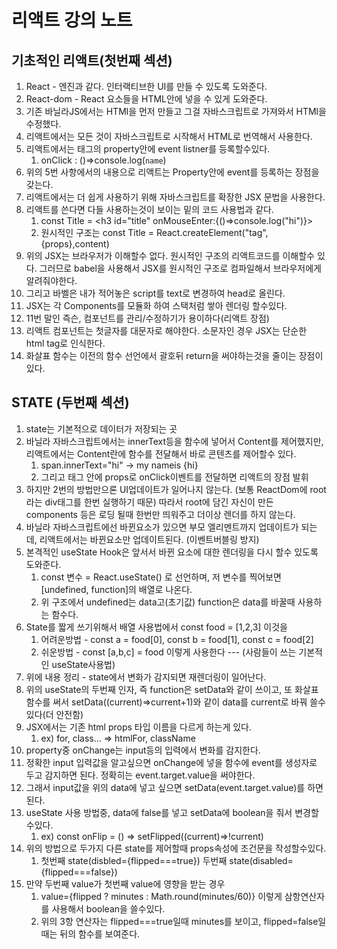 # 리액트 강의 노트

## 기초적인 리액트(첫번째 섹션)

1. React - 엔진과 같다. 인터랙티브한 UI를 만들 수 있도록 도와준다.
2. React-dom - React 요소들을 HTML안에 넣을 수 있게 도와준다.
3. 기존 바닐라JS에서는 HTMl을 먼저 만들고 그걸 자바스크립트로 가져와서 HTMl을 수정했다.
4. 리액트에서는 모든 것이 자바스크립트로 시작해서 HTML로 번역해서 사용한다.
5. 리액트에서는 태그의 property안에 event listner를 등록할수있다.
   1. onClick : ()=>console.log(`name`)
6. 위의 5번 사항에서의 내용으로 리액트는 Property안에 event를 등록하는 장점을 갖는다.
7. 리액트에서는 더 쉽게 사용하기 위해 자바스크립트를 확장한 JSX 문법을 사용한다.
8. 리액트를 쓴다면 다들 사용하는것이 보이는 밑의 코드 사용법과 같다.
   1. const Title = <h3 id="title" onMouseEnter:{()=>console.log("hi")}></h3>
   2. 원시적인 구조는 const Title = React.createElement("tag",{props},content)
9. 위의 JSX는 브라우저가 이해할수 없다. 원시적인 구조의 리액트코드를 이해할수 있다.
   그러므로 babel을 사용해서 JSX를 원시적인 구조로 컴파일해서 브라우저에게 알려줘야한다.
10. 그리고 바벨은 내가 적어놓은 script를 text로 변경하여 head로 올린다.
11. JSX는 각 Components를 모듈화 하여 스택처럼 쌓아 렌더링 할수있다.
12. 11번 말인 즉슨, 컴포넌트를 관리/수정하기가 용이하다(리액트 장점)
13. 리액트 컴포넌트는 첫글자를 대문자로 해야한다. 소문자인 경우 JSX는 단순한 html tag로 인식한다.
14. 화살표 함수는 이전의 함수 선언에서 괄호뒤 return을 써야하는것을 줄이는 장점이 있다.

## STATE (두번째 섹션)

1. state는 기본적으로 데이터가 저장되는 곳
2. 바닐라 자바스크립트에서는 innerText등을 함수에 넣어서 Content를 제어했지만,
   리액트에서는 Content란에 함수를 전달해서 바로 콘텐츠를 제어할수 있다.
   1. span.innerText="hi" -> <span>my nameis {hi}<span>
   2. 그리고 태그 안에 props로 onClick이벤트를 전달하면 리액트의 장점 발휘
3. 하지만 2번의 방법만으론 UI업데이트가 일어나지 않는다. (보통 ReactDom에 root라는 div태그를 한번 실행하기 때문)
   따라서 root에 담긴 자신이 만든 components 등은 로딩 될때 한번만 띄워주고 더이상 렌더를 하지 않는다.
4. 바닐라 자바스크립트에선 바뀐요소가 있으면 부모 엘리멘트까지 업데이트가 되는데,
   리액트에서는 바뀐요소만 업데이트된다. (이벤트버블링 방지)
5. 본격적인 useState Hook은 앞서서 바뀐 요소에 대한 렌더링을 다시 할수 있도록 도와준다.
   1. const 변수 = React.useState() 로 선언하며, 저 변수를 찍어보면 [undefined, function]의 배열로 나온다.
   2. 위 구조에서 undefined는 data고(초기값) function은 data를 바꿀때 사용하는 함수다.
6. State를 짧게 쓰기위해서 배열 사용법에서 const food = [1,2,3] 이것을
   1. 어려운방법 - const a = food[0], const b = food[1], const c = food[2]
   2. 쉬운방법 - const [a,b,c] = food 이렇게 사용한다 --- (사람들이 쓰는 기본적인 useState사용법)
7. 위에 내용 정리 - state에서 변화가 감지되면 재렌더링이 일어난다.
8. 위의 useState의 두번째 인자, 즉 function은 setData와 같이 쓰이고,
   또 화살표 함수를 써서 setData((current)=>current+1)와 같이 data를 current로 바꿔 쓸수있다(더 안전함)
9. JSX에서는 기존 html props 타입 이름을 다르게 하는게 있다.
   1. ex) for, class... => htmlFor, className
10. property중 onChange는 input등의 입력에서 변화를 감지한다.
11. 정확한 input 입력값을 알고싶으면 onChange에 넣을 함수에 event를 생성자로 두고 감지하면 된다.
    정확히는 event.target.value을 써야한다.
12. 그래서 input값을 위의 data에 넣고 싶으면 setData(event.target.value)를 하면 된다.
13. useState 사용 방법중, data에 false를 넣고 setData에 boolean을 줘서 변경할수있다.
    1. ex) const onFlip = () => setFlipped((current)=>!current)
14. 위의 방법으로 두가지 다른 state를 제어할때 props속성에 조건문을 작성할수있다.
    1. 첫번째 state(disbled={flipped===true}) 두번째 state(disabled={flipped===false})
15. 만약 두번째 value가 첫번째 value에 영향을 받는 경우
    1. value={flipped ? minutes : Math.round(minutes/60)} 이렇게 삼항연산자를 사용해서 boolean을 쓸수있다.
    2. 위의 3항 연산자는 flipped===true일때 minutes를 보이고, flipped=false일때는 뒤의 함수를 보여준다.

